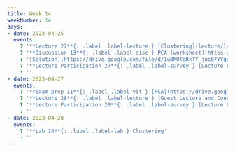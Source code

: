 ```yaml
---
title: Week 14
weekNumber: 14
days:
- date: 2023-04-25
  events:
    ? '**Lecture 27**{: .label .label-lecture } [Clustering](lecture/lec27)'
    ? '**Discussion 13**{: .label .label-disc } PCA [worksheet](https://drive.google.com/file/d/1mqRSBShsdiKqymMf0wfQfwaw-_hJsdcl/view?usp=sharing), [notebook](https://data100.datahub.berkeley.edu/hub/user-redirect/git-pull?repo=https%3A%2F%2Fgithub.com%2FDS-100%2Fsp23&branch=main&urlpath=lab%2Ftree%2Fsp23%2Fdisc%2Fdisc13%2Fdisc13.ipynb)' 
    : '[Solution](https://drive.google.com/file/d/1uBMOTqRkTY_juc07YYqeB-Zxupb4e1EU/view?usp=sharing)'
    ? '**Lecture Participation 27**{: .label .label-survey } [Lecture Participation 27](https://app.sli.do/event/pJisCdewCAuPx7JQfSYx6s/embed/polls/1ebc99d5-4eb2-4496-97a8-66255f710282)'
    : ''
- date: 2023-04-27
  events:
    ? '**Exam prep 11**{: .label .label-vit } [PCA](https://drive.google.com/file/d/1TSNKGboLzZPI8K89FbaLgixYPxCHbPxB/view?usp=sharing)'
    ? '**Lecture 28**{: .label .label-lecture } [Guest Lecture and Conclusion](lecture/lec28)'
    ? '**Lecture Participation 28**{: .label .label-survey } [Lecture Participation 28](https://app.sli.do/event/bJxg9w9zAbnY5JfNTGez3f/embed/polls/22c1ceea-eacf-486b-a3d3-7204889af979)'
    : ''
- date: 2023-04-28
  events:
    ? '**Lab 14**{: .label .label-lab } Clustering'
    : ''
---
```

